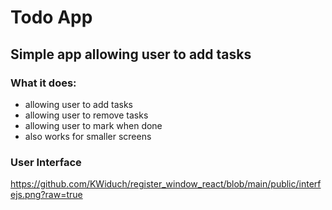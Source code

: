 # Todo App
## Simple app allowing user to add tasks
### What it does: </br>
* allowing user to add tasks
* allowing user to remove tasks
* allowing user to mark when done
* also works for smaller screens

### User Interface
https://github.com/KWiduch/register_window_react/blob/main/public/interfejs.png?raw=true </br>
